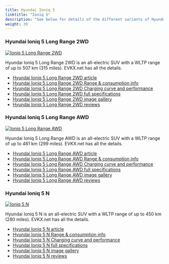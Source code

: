 ```yaml
---
title: Hyundai Ioniq 5
linktitle: "Ioniq 5"
description: "See below for details of the different variants of Hyundai Ioniq 5"
weight: 30
---
```

### Hyundai Ioniq 5 Long Range 2WD

<a href="ioniq_5_long_range_2wd/"><img src="https://media.evkx.net/multimedia/models/hyundai/ioniq_5/ioniq_5_long_range_2wd/main_1_st.jpg" class="img-fluid" alt="Ioniq 5 Long Range 2WD" ></a>

Hyundai Ioniq 5 Long Range 2WD is an all-electric SUV with a WLTP range of up to 507 km (315 miles). EVKX.net has all the details. 

- [Hyundai Ioniq 5 Long Range 2WD article](ioniq_5_long_range_2wd/)
- [Hyundai Ioniq 5 Long Range 2WD Range & consumption info](ioniq_5_long_range_2wd/rangeandconsumption)
- [Hyundai Ioniq 5 Long Range 2WD Charging curve and performance](ioniq_5_long_range_2wd/chargingcurve)
- [Hyundai Ioniq 5 Long Range 2WD full specifications](ioniq_5_long_range_2wd/specifications)
- [Hyundai Ioniq 5 Long Range 2WD image gallery](ioniq_5_long_range_2wd/gallery)
- [Hyundai Ioniq 5 Long Range 2WD reviews](ioniq_5_long_range_2wd/reviews)

### Hyundai Ioniq 5 Long Range AWD

<a href="ioniq_5_long_range_awd/"><img src="https://media.evkx.net/multimedia/models/hyundai/ioniq_5/ioniq_5_long_range_awd/main_1_st.jpg" class="img-fluid" alt="Ioniq 5 Long Range AWD" ></a>

Hyundai Ioniq 5 Long Range AWD is an all-electric SUV with a WLTP range of up to 481 km (299 miles). EVKX.net has all the details. 

- [Hyundai Ioniq 5 Long Range AWD article](ioniq_5_long_range_awd/)
- [Hyundai Ioniq 5 Long Range AWD Range & consumption info](ioniq_5_long_range_awd/rangeandconsumption)
- [Hyundai Ioniq 5 Long Range AWD Charging curve and performance](ioniq_5_long_range_awd/chargingcurve)
- [Hyundai Ioniq 5 Long Range AWD full specifications](ioniq_5_long_range_awd/specifications)
- [Hyundai Ioniq 5 Long Range AWD image gallery](ioniq_5_long_range_awd/gallery)
- [Hyundai Ioniq 5 Long Range AWD reviews](ioniq_5_long_range_awd/reviews)

### Hyundai Ioniq 5 N

<a href="ioniq_5_n/"><img src="https://media.evkx.net/multimedia/models/hyundai/ioniq_5/ioniq_5_n/main_1_st.jpg" class="img-fluid" alt="Ioniq 5 N" ></a>

Hyundai Ioniq 5 N is an all-electric SUV with a WLTP range of up to 450 km (280 miles). EVKX.net has all the details. 

- [Hyundai Ioniq 5 N article](ioniq_5_n/)
- [Hyundai Ioniq 5 N Range & consumption info](ioniq_5_n/rangeandconsumption)
- [Hyundai Ioniq 5 N Charging curve and performance](ioniq_5_n/chargingcurve)
- [Hyundai Ioniq 5 N full specifications](ioniq_5_n/specifications)
- [Hyundai Ioniq 5 N image gallery](ioniq_5_n/gallery)
- [Hyundai Ioniq 5 N reviews](ioniq_5_n/reviews)

